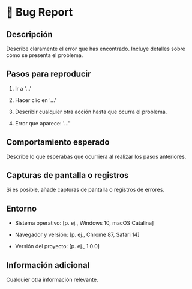 # 🐛 Bug Report

## Descripción

Describe claramente el error que has encontrado. Incluye detalles sobre cómo se presenta el problema.

## Pasos para reproducir

1. Ir a '...'

2. Hacer clic en '...'

3. Describir cualquier otra acción hasta que ocurra el problema.

4. Error que aparece: '...'

## Comportamiento esperado

Describe lo que esperabas que ocurriera al realizar los pasos anteriores.

## Capturas de pantalla o registros

Si es posible, añade capturas de pantalla o registros de errores.

## Entorno

- Sistema operativo: [p. ej., Windows 10, macOS Catalina]

- Navegador y versión: [p. ej., Chrome 87, Safari 14]

- Versión del proyecto: [p. ej., 1.0.0]

## Información adicional

Cualquier otra información relevante.
